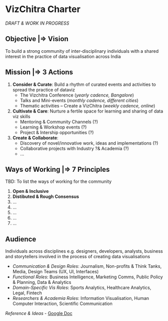 # VizChitra Charter

_DRAFT & WORK IN PROGRESS_



## Objective |=> Vision
To build a strong community of inter-disciplinary individuals with a shared interest in the practice of data visualisation across India


## Mission |=> 3 Actions

1. **Consider & Curate**: Build a rhythm of curated events and activities to spread the practice of dataviz
    - The Vizchitra Conference (*yearly cadence, Bangalore*)
    - Talks and Mini-events (*monthly cadence, different cities*)
    - Thematic activities – Create a VizChitra (*weekly cadence, online*)
2. **Cultivate & Care**: Nurture a fertile space for learning and sharing of data viz skills
	  - Mentoring & Community Channels (?)
	  - Learning & Workshop events (?)
	  - Project & Intership opportunities (?)
3. **Create & Collaborate**: 
    - Discovery of novel/innovative work, ideas and implementations (?)
    - Collaborative projects with Industry ?& Academia (?)
    - ...

## Ways of Working |=> 7 Principles

TBD: To list the ways of working for the community

1. **Open & Inclusive**
2. **Distibuted & Rough Consensus**
3. ...
4. ...
5. ...
6. ...
7. ...

## Audience

Individuals across disciplines e.g. designers, developers, analysts, business and storytellers involved in the process of creating data visualisations

- *Communication & Design Roles*: Journalism, Non-profits & Think Tanks, Media, Design Teams (UX, UI, Interfaces)
- *Functional Roles*: Business Intelligence, Marketing Comms, Public Policy & Planning, Data & Analytics
- *Domain-Specific Vis Roles*:  Sports Analytics, Healthcare Analytics, Legal, Fintech
- *Researchers & Academia Roles*: Information Visualisation, Human Computer Interaction, Scientific Communication



*Reference & Ideas* - [Google Doc](https://docs.google.com/document/d/1G1bV5vr9DnUNoJsVm8JVtlzttlWHpv_tysbWmXPh2tk/edit?tab=t.0)